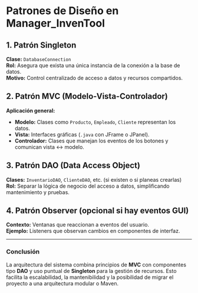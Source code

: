 # Patrones de Diseño en Manager_InvenTool

## 1. Patrón Singleton
**Clase:** `DatabaseConnection`  
**Rol:** Asegura que exista una única instancia de la conexión a la base de datos.  
**Motivo:** Control centralizado de acceso a datos y recursos compartidos.

## 2. Patrón MVC (Modelo-Vista-Controlador)
**Aplicación general:**  
- **Modelo:** Clases como `Producto`, `Empleado`, `Cliente` representan los datos.
- **Vista:** Interfaces gráficas (`.java` con JFrame o JPanel).
- **Controlador:** Clases que manejan los eventos de los botones y comunican vista ↔ modelo.

## 3. Patrón DAO (Data Access Object)
**Clases:** `InventarioDAO`, `ClienteDAO`, etc. (si existen o si planeas crearlas)  
**Rol:** Separar la lógica de negocio del acceso a datos, simplificando mantenimiento y pruebas.

## 4. Patrón Observer (opcional si hay eventos GUI)
**Contexto:** Ventanas que reaccionan a eventos del usuario.  
**Ejemplo:** Listeners que observan cambios en componentes de interfaz.

---

### Conclusión

La arquitectura del sistema combina principios de **MVC** con componentes tipo **DAO** y uso puntual de **Singleton** para la gestión de recursos. Esto facilita la escalabilidad, la mantenibilidad y la posibilidad de migrar el proyecto a una arquitectura modular o Maven.
